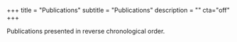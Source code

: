 +++
title = "Publications"
subtitle = "Publications"
description = ""
cta="off"
+++


Publications presented in reverse chronological order.